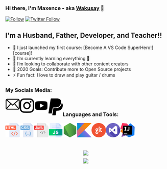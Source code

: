 [mail]: #
[instagram]: https://www.instagram.com/maxou_kcdq/
[youtube]: https://www.youtube.com/channel/UCRvpeMTrKoeyNn89-lh3iBg
[paypal]: # 
[website]: #

### Hi there, I'm Maxence - aka [Wakusay][website] 👋 

[![Follow](https://img.shields.io/github/followers/maxencedorizon?color=inactive&label=Maxence%20Followers&logo=github&style=for-the-badge)](https://github.com/login?return_to=https%3A%2F%2Fgithub.com%2Fmaxencedorizon)
[![Twitter Follow](https://img.shields.io/twitter/follow/codeSTACKr?color=1DA1F2&logo=twitter&style=for-the-badge)](https://twitter.com/intent/follow?original_referer=https%3A%2F%2Fgithub.com%2FcodeSTACKr&screen_name=codeSTACKr)

## I'm a Husband, Father, Developer, and Teacher!!

- 🔭 I just launched my first course: [Become A VS Code SuperHero!][course]!
- 🌱 I’m currently learning everything 🤣
- 👯 I’m looking to collaborate with other content creators
- 🥅 2020 Goals: Contribute more to Open Source projects
- ⚡ Fun fact: I love to draw and play guitar / drums

### My Socials Media:

[<img align="left" alt="Waku | Mail" width="45px" src="https://github.com/maxencedorizon/maxencedorizon/blob/main/imgs/mail.png?raw=true" />][mail]
[<img align="left" alt="Instagram" width="45px" src="https://github.com/maxencedorizon/maxencedorizon/blob/main/imgs/insta.png?raw=true" />][instagram]
[<img align="left" alt="Youtube" width="45px" src="https://github.com/maxencedorizon/maxencedorizon/blob/main/imgs/youtube.png?raw=true" />][youtube]
[<img align="left" alt="Paypal" width="45px" src="https://github.com/maxencedorizon/maxencedorizon/blob/main/imgs/paypal.png?raw=true" />][paypal]

<br />

### Languages and Tools:

<img align="left" alt="HTML" width="45px" src="https://github.com/maxencedorizon/maxencedorizon/blob/main/imgs/html.png?raw=true" />
<img align="left" alt="CSS" width="45px" src="https://github.com/maxencedorizon/maxencedorizon/blob/main/imgs/css.png?raw=true" />
<img align="left" alt="JAVA" width="45px" src="https://github.com/maxencedorizon/maxencedorizon/blob/main/imgs/java.png?raw=true" />
<img align="left" alt="JS" width="45px" src="https://github.com/maxencedorizon/maxencedorizon/blob/main/imgs/js.png?raw=true" />
<img align="left" alt="NODEJS" width="45px" src="https://github.com/maxencedorizon/maxencedorizon/blob/main/imgs/node-js.png" />
<img align="left" alt="KOTLIN" width="45px" src="https://github.com/maxencedorizon/maxencedorizon/blob/main/imgs/Kotlin_Icon.svg.png?raw=true" />
<img align="left" alt="GIT" width="45px" src="https://github.com/maxencedorizon/maxencedorizon/blob/main/imgs/git.png?raw=true" />
<img align="left" alt="VSCODE" width="45px" src="https://github.com/maxencedorizon/maxencedorizon/blob/main/imgs/visual-studio.png?raw=true" />
<img align="left" alt="INTELLIJ" width="45px" src="https://raw.githubusercontent.com/maxencedorizon/maxencedorizon/main/imgs/IntelliJ_IDEA_Icon.svg.png" />

<br /><br /><br />

<h2 align="center">
  <a href="https://github.com/maxencedorizon">
    <img align="center" src="https://github-readme-stats.vercel.app/api/?username=maxencedorizon&show_icons=true&theme=onedark">
  </a>
  <br>
  <a href="https://github.com/maxencedorizon">
    <img align="center" src="https://github-readme-stats.vercel.app/api/top-langs/?username=maxencedorizon&layout=compact&theme=onedark">
  </a>
</h2>
